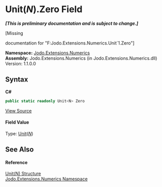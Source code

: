 # Unit(*N*).Zero Field
 _**\[This is preliminary documentation and is subject to change.\]**_

\[Missing <summary> documentation for "F:Jodo.Extensions.Numerics.Unit`1.Zero"\]

**Namespace:**&nbsp;<a href="N_Jodo_Extensions_Numerics">Jodo.Extensions.Numerics</a><br />**Assembly:**&nbsp;Jodo.Extensions.Numerics (in Jodo.Extensions.Numerics.dll) Version: 1.1.0.0

## Syntax

**C#**<br />
``` C#
public static readonly Unit<N> Zero
```

<a href="https://github.com/JosephJShort/Jodo.Extensions/blob/main/src/Jodo.Extensions.Numerics/Unit.cs" rel="noopener noreferrer" title="View the source code">View Source</a><br />

#### Field Value
Type: <a href="T_Jodo_Extensions_Numerics_Unit_1">Unit</a>(<a href="T_Jodo_Extensions_Numerics_Unit_1">*N*</a>)

## See Also


#### Reference
<a href="T_Jodo_Extensions_Numerics_Unit_1">Unit(N) Structure</a><br /><a href="N_Jodo_Extensions_Numerics">Jodo.Extensions.Numerics Namespace</a><br />